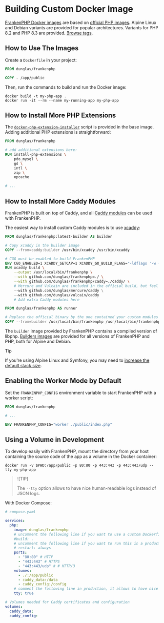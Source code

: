 # Building Custom Docker Image

[FrankenPHP Docker images](https://hub.docker.com/r/dunglas/frankenphp) are based on [official PHP images](https://hub.docker.com/_/php/). Alpine Linux and Debian variants are provided for popular architectures. Variants for PHP 8.2 and PHP 8.3 are provided. [Browse tags](https://hub.docker.com/r/dunglas/frankenphp/tags).

## How to Use The Images

Create a `Dockerfile` in your project:

```dockerfile
FROM dunglas/frankenphp

COPY . /app/public
```

Then, run the commands to build and run the Docker image:

```console
docker build -t my-php-app .
docker run -it --rm --name my-running-app my-php-app
```

## How to Install More PHP Extensions

The [`docker-php-extension-installer`](https://github.com/mlocati/docker-php-extension-installer) script is provided in the base image.
Adding additional PHP extensions is straightforward:

```dockerfile
FROM dunglas/frankenphp

# add additional extensions here:
RUN install-php-extensions \
    pdo_mysql \
    gd \
    intl \
    zip \
    opcache

# ...
```

## How to Install More Caddy Modules

FrankenPHP is built on top of Caddy, and all [Caddy modules](https://caddyserver.com/docs/modules/) can be used with FrankenPHP.

The easiest way to install custom Caddy modules is to use [xcaddy](https://github.com/caddyserver/xcaddy):

```dockerfile
FROM dunglas/frankenphp:latest-builder AS builder

# Copy xcaddy in the builder image
COPY --from=caddy:builder /usr/bin/xcaddy /usr/bin/xcaddy

# CGO must be enabled to build FrankenPHP
ENV CGO_ENABLED=1 XCADDY_SETCAP=1 XCADDY_GO_BUILD_FLAGS="-ldflags '-w -s'"
RUN xcaddy build \
    --output /usr/local/bin/frankenphp \
    --with github.com/dunglas/frankenphp=./ \
    --with github.com/dunglas/frankenphp/caddy=./caddy/ \
    # Mercure and Vulcain are included in the official build, but feel free to remove them
    --with github.com/dunglas/mercure/caddy \
    --with github.com/dunglas/vulcain/caddy
    # Add extra Caddy modules here

FROM dunglas/frankenphp AS runner

# Replace the official binary by the one contained your custom modules
COPY --from=builder /usr/local/bin/frankenphp /usr/local/bin/frankenphp
```

The `builder` image provided by FrankenPHP contains a compiled version of libphp.
[Builders images](https://hub.docker.com/r/dunglas/frankenphp/tags?name=builder) are provided for all versions of FrankenPHP and PHP, both for Alpine and Debian.

> [!TIP]
>
> If you're using Alpine Linux and Symfony,
> you may need to [increase the default stack size](compile.md#using-xcaddy).

## Enabling the Worker Mode by Default

Set the `FRANKENPHP_CONFIG` environment variable to start FrankenPHP with a worker script:

```dockerfile
FROM dunglas/frankenphp

# ...

ENV FRANKENPHP_CONFIG="worker ./public/index.php"
```

## Using a Volume in Development

To develop easily with FrankenPHP, mount the directory from your host containing the source code of the app as a volume in the Docker container:

```console
docker run -v $PWD:/app/public -p 80:80 -p 443:443 -p 443:443/udp --tty my-php-app
```

> ![TIP]
>
> The `--tty` option allows to have nice human-readable logs instead of JSON logs.

With Docker Compose:

```yaml
# compose.yaml

services:
  php:
    image: dunglas/frankenphp
    # uncomment the following line if you want to use a custom Dockerfile
    #build: .
    # uncomment the following line if you want to run this in a production environment
    # restart: always
    ports:
      - "80:80" # HTTP
      - "443:443" # HTTPS
      - "443:443/udp" # # HTTP/3
    volumes:
      - ./:/app/public
      - caddy_data:/data
      - caddy_config:/config
    # comment the following line in production, it allows to have nice human-readable logs in dev
    tty: true

# Volumes needed for Caddy certificates and configuration
volumes:
  caddy_data:
  caddy_config:
```
